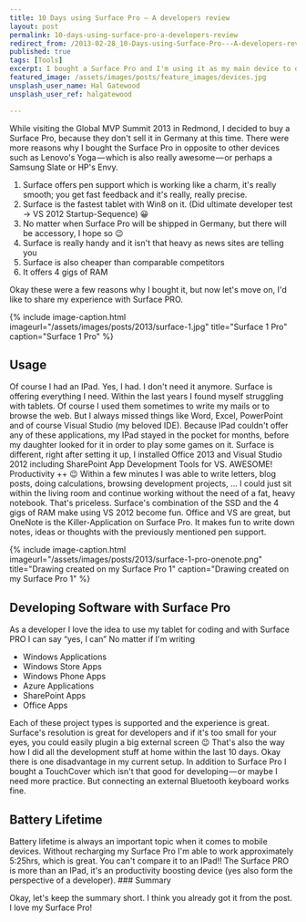 ```yaml
---
title: 10 Days using Surface Pro — A developers review
layout: post
permalink: 10-days-using-surface-pro-a-developers-review
redirect_from: /2013-02-28_10-Days-using-Surface-Pro---A-developers-review-583dae2fe863
published: true
tags: [Tools]
excerpt: I bought a Surface Pro and I'm using it as my main device to do software development. Read my recap and get all the pros and cons
featured_image: /assets/images/posts/feature_images/devices.jpg
unsplash_user_name: Hal Gatewood
unsplash_user_ref: halgatewood

---
```


While visiting the Global MVP Summit 2013 in Redmond, I decided to buy a Surface Pro, because they don't sell it in Germany at this time. There were more reasons why I bought the Surface Pro in opposite to other devices such as Lenovo's Yoga — which is also really awesome — or perhaps a Samsung Slate or HP's Envy.

1. Surface offers pen support which is working like a charm, it's really smooth; you get fast feedback and it's really, really precise.
2. Surface is the fastest tablet with Win8 on it. (Did ultimate developer test -> VS 2012 Startup-Sequence) 😀
3. No matter when Surface Pro will be shipped in Germany, but there will be accessory, I hope so 😉
4. Surface is really handy and it isn't that heavy as news sites are telling you
5. Surface is also cheaper than comparable competitors
6. It offers 4 gigs of RAM

Okay these were a few reasons why I bought it, but now let's move on, I'd like to share my experience with Surface PRO.

{% include image-caption.html imageurl="/assets/images/posts/2013/surface-1.jpg"
title="Surface 1 Pro" caption="Surface 1 Pro" %}

## Usage

Of course I had an IPad. Yes, I had. I don't need it anymore. Surface is offering everything I need. Within the last years I found myself struggling with tablets. Of course I used them sometimes to write my mails or to browse the web. But I always missed things like Word, Excel, PowerPoint and of course Visual Studio (my beloved IDE). Because IPad couldn't offer any of these applications, my IPad stayed in the pocket for months, before my daughter looked for it in order to play some games on it. Surface is different, right after setting it up, I installed Office 2013 and Visual Studio 2012 including SharePoint App Development Tools for VS. AWESOME! Productivity ++ 😉 Within a few minutes I was able to write letters, blog posts, doing calculations, browsing development projects, … I could just sit within the living room and continue working without the need of a fat, heavy notebook. That's priceless. Surface's combination of the SSD and the 4 gigs of RAM make using VS 2012 become fun. Office and VS are great, but OneNote is the Killer-Application on Surface Pro. It makes fun to write down notes, ideas or thoughts with the previously mentioned pen support.

{% include image-caption.html imageurl="/assets/images/posts/2013/surface-1-pro-onenote.png"
title="Drawing created on my Surface Pro 1" caption="Drawing created on my Surface Pro 1" %}

## Developing Software with Surface Pro

As a developer I love the idea to use my tablet for coding and with Surface PRO I can say “yes, I can” No matter if I'm writing

- Windows Applications
- Windows Store Apps
- Windows Phone Apps
- Azure Applications
- SharePoint Apps
- Office Apps

Each of these project types is supported and the experience is great. Surface's resolution is great for developers and if it's too small for your eyes, you could easily plugin a big external screen 😉 That's also the way how I did all the development stuff at home within the last 10 days. Okay there is one disadvantage in my current setup. In addition to Surface Pro I bought a TouchCover which isn't that good for developing — or maybe I need more practice. But connecting an external Bluetooth keyboard works fine.

## Battery Lifetime

Battery lifetime is always an important topic when it comes to mobile devices. Without recharging my Surface Pro I'm able to work approximately 5:25hrs, which is great. You can't compare it to an IPad!! The Surface PRO is more than an IPad, it's an productivity boosting device (yes also form the perspective of a developer). ### Summary

Okay, let's keep the summary short. I think you already got it from the post. I love my Surface Pro!
